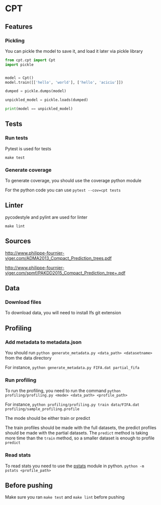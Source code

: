# CPT

## Features
### Pickling

You can pickle the model to save it, and load it later via pickle library
```python
from cpt.cpt import Cpt
import pickle


model = Cpt()
model.train([['hello', 'world'], ['hello', 'aciciu']])

dumped = pickle.dumps(model)

unpickled_model = pickle.loads(dumped)

print(model == unpickled_model)
```

## Tests
### Run tests
Pytest is used for tests

`make test`

### Generate coverage
To generate coverage, you should use the coverage python module

For the python code you can use `pytest --cov=cpt tests`

## Linter
pycodestyle and pylint are used for linter

`make lint`

## Sources
http://www.philippe-fournier-viger.com/ADMA2013_Compact_Prediction_trees.pdf

http://www.philippe-fournier-viger.com/spmf/PAKDD2015_Compact_Prediction_tree+.pdf

## Data
### Download files
To download data, you will need to install lfs git extension

## Profiling
### Add metadata to metadata.json
You should run `python generate_metadata.py <data_path> <datasetname>` from the data directory

For instance, `python generate_metadata.py FIFA.dat partial_fifa`

### Run profiling
To run the profiling, you need to run the command `python profiling/profiling.py <mode> <data_path> <profile_path>`

For instance, `python profiling/profiling.py train data/FIFA.dat profiling/sample_profiling.profile`

The mode should be either train or predict

The train profiles should be made with the full datasets, the predict profiles should be made with the partial datasets. The `predict` method is taking more time than the `train` method, so a smaller dataset is enough to profile `predict`

### Read stats
To read stats you need to use the [pstats](https://docs.python.org/3/library/profile.html) module in python. `python -m pstats <profile_path>`

## Before pushing
Make sure you ran `make test` and `make lint` before pushing
